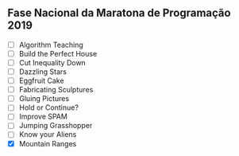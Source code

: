 ## Fase Nacional da Maratona de Programação 2019

- [ ] Algorithm Teaching
- [ ] Build the Perfect House
- [ ] Cut Inequality Down
- [ ] Dazzling Stars
- [ ] Eggfruit Cake
- [ ] Fabricating Sculptures
- [ ] Gluing Pictures
- [ ] Hold or Continue?
- [ ] Improve SPAM
- [ ] Jumping Grasshopper
- [ ] Know your Aliens
- [x] Mountain Ranges
